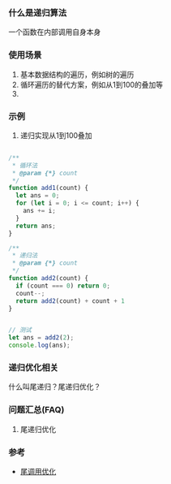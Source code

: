 ### 什么是递归算法
一个函数在内部调用自身本身

### 使用场景
1. 基本数据结构的遍历，例如树的遍历
2. 循环遍历的替代方案，例如从1到100的叠加等
3. 


### 示例  
1. 递归实现从1到100叠加
```js

/**
 * 循环法
 * @param {*} count 
 */
function add1(count) {
  let ans = 0;
  for (let i = 0; i <= count; i++) {
    ans += i;
  }
  return ans;
}

/**
 * 递归法
 * @param {*} count 
 */
function add2(count) {
  if (count === 0) return 0;
  count--;
  return add2(count) + count + 1
}


// 测试
let ans = add2(2);
console.log(ans);
```

### 递归优化相关
什么叫尾递归？尾递归优化？


### 问题汇总(FAQ)
1. 尾递归优化

### 参考
- [尾调用优化](https://www.ruanyifeng.com/blog/2015/04/tail-call.html)



